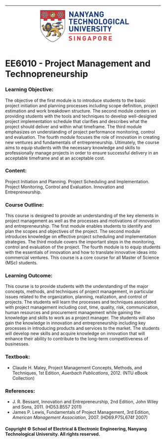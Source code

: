 |![image](https://github.com/NTU-CCA/EE6010/blob/master/logo.png)|
|---|
# EE6010 - Project Management and Technopreneurship

### Learning Objective:

The objective of the first module is to introduce students to the basic project initiation and planning processes including scope definition, project estimation and work breakdown structure. The second module centers on providing students with the tools and techniques to develop well-designed project implementation schedule that clarifies and describes what the project should deliver and within what timeframe. The third module emphasizes on understanding of project performance monitoring, control and evaluation. The fourth module focuses the role of innovation in creating new ventures and fundamentals of entrepreneurship. Ultimately, the course aims to equip students with the necessary knowledge and skills to professionally manage projects in order to ensure successful delivery in an acceptable timeframe and at an acceptable cost.

### Content:

Project Initiation and Planning. Project Scheduling and Implementation. Project Monitoring, Control and Evaluation. Innovation and Entrepreneurship.

### Course Outline:

This course is designed to provide an understanding of the key elements in project management as well as the processes and motivations of innovation and entrepreneurship. The first module enables students to identify and plan the scopes and objectives of the project. The second module introduces knowledge on effective project scheduling and implementation strategies. The third module covers the important steps in the monitoring, control and evaluation of the project. The fourth module is to equip students with the essentials of innovation and how to translate innovative ideas into commercial ventures. This course is a core course for all Master of Science (MSc) students.

### Learning Outcome:

This course is to provide students with the understanding of the major concepts, methods, and techniques of project management, in particular issues related to the organization, planning, realization, and control of projects. The students will learn the processes and techniques associated with project management including cost, time, quality, risk, communication, human resources and procurement management while gaining the knowledge and skills to work as a project manager. The students will also gain the knowledge in innovation and entrepreneurship including key processes in introducing products and services to the market. The students will develop new skills and acquire knowledge on innovation that will enhance their ability to contribute to the long-term competitiveness of businesses.

### Textbook:

- Claude H. Maley, Project Management Concepts, Methods, and Techniques, 1st Edition, <i>Auerbach Publications</i>, 2012. (NTU eBook Collection)

### References:

- J. R. Bessant, Innovation and Entrepreneurship, 2nd Edition, John Wiley and Sons, 2011. (HD53.B557 2011)
- James P. Lewis, Fundamentals of Project Management, 3rd Edition, <i>American Management Association</i>, 2007. (HD69.P75L674f 2007)

#### Copyright © School of Electrical & Electronic Engineering, Nanyang Technological University. All rights reserved.
